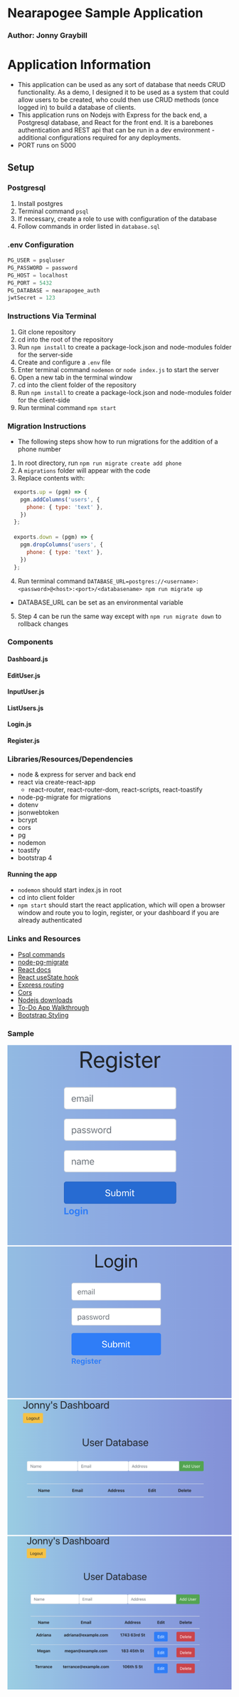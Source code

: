 # Nearapogee Sample Application

### Author: Jonny Graybill

# Application Information
* This application can be used as any sort of database that needs CRUD functionality. As a demo, I designed it to be used as a system that could allow users to be created, who could then use CRUD methods (once logged in) to build a database of clients. 
* This application runs on Nodejs with Express for the back end, a Postgresql database, and React for the front end. It is a barebones authentication and REST api that can be run in a dev environment - additional configurations required for any deployments.
* PORT runs on 5000

## Setup

### Postgresql
1. Install postgres
2. Terminal command `psql`
3. If necessary, create a role to use with configuration of the database
4. Follow commands in order listed in `database.sql`

### .env Configuration
```javascript
PG_USER = psqluser
PG_PASSWORD = password
PG_HOST = localhost
PG_PORT = 5432
PG_DATABASE = nearapogee_auth
jwtSecret = 123
```

### Instructions Via Terminal
1. Git clone repository
2. cd into the root of the repository
3. Run `npm install` to create a package-lock.json and node-modules folder for the server-side
4. Create and configure a `.env` file
5. Enter terminal command `nodemon` or `node index.js` to start the server
6. Open a new tab in the terminal window
7. cd into the client folder of the repository
8. Run `npm install` to create a package-lock.json and node-modules folder for the client-side
9. Run terminal command `npm start`

### Migration Instructions
* The following steps show how to run migrations for the addition of a phone number
1. In root directory, run `npm run migrate create add phone`
2. A `migrations` folder will appear with the code
3. Replace contents with:
```javascript
  exports.up = (pgm) => {
    pgm.addColumns('users', {
      phone: { type: 'text' },
    })
  };

  exports.down = (pgm) => {
    pgm.dropColumns('users', {
      phone: { type: 'text' },
    })
  };
```
4. Run terminal command `DATABASE_URL=postgres://<username>:<password>@<host>:<port>/<databasename> npm run migrate up`
 * DATABASE_URL can be set as an environmental variable 
5. Step 4 can be run the same way except with `npm run migrate down` to rollback changes

### Components
#### Dashboard.js
#### EditUser.js
#### InputUser.js
#### ListUsers.js
#### Login.js
#### Register.js

### Libraries/Resources/Dependencies
* node & express for server and back end
* react via create-react-app
  * react-router, react-router-dom, react-scripts, react-toastify
* node-pg-migrate for migrations
* dotenv
* jsonwebtoken
* bcrypt
* cors
* pg
* nodemon
* toastify
* bootstrap 4

#### Running the app
* `nodemon` should start index.js in root
* cd into client folder
* `npm start` should start the react application, which will open a browser window and route you to login, register, or your dashboard if you are already authenticated

### Links and Resources
* [Psql commands](http://postgresguide.com/utilities/psql.html)
* [node-pg-migrate](https://github.com/salsita/node-pg-migrate/tree/5d5e040f423f887030b3dfef63848ccedfca3544)
* [React docs](https://reactjs.org/docs/getting-started.html)
* [React useState hook](https://reactjs.org/docs/hooks-state.html)
* [Express routing](https://expressjs.com/en/guide/routing.html)
* [Cors](https://developer.mozilla.org/en-US/docs/Web/HTTP/CORS)
* [Nodejs downloads](https://nodejs.org/en/)
* [To-Do App Walkthrough](https://www.youtube.com/watch?v=ldYcgPKEZC8)
* [Bootstrap Styling](https://getbootstrap.com/docs/4.0/layout/overview/)

### Sample
![Register](./assets/img-1.png)
![Login](./assets/img-2.png)
![Empty Dashboard](./assets/img-3.png)
![Dashboard With Content](./assets/img-4.png)
